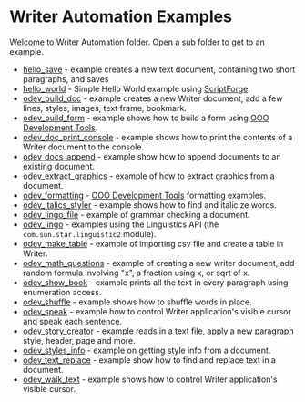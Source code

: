 # Writer Automation Examples

Welcome to Writer Automation folder. Open a sub folder to get to an example.

- [hello_save](./odev_hello_save/) - example creates a new text document, containing two short paragraphs, and saves
- [hello_world](./hello_world/) - Simple Hello World example using [ScriptForge].
- [odev_build_doc](./odev_build_doc/) - example creates a new Writer document, add a few lines, styles, images, text frame, bookmark.
- [odev_build_form](./odev_build_form/) - example shows how to build a form using [OOO Development Tools].
- [odev_doc_print_console](./odev_doc_print_console/) - example shows how to print the contents of a Writer document to the console.
- [odev_docs_append](./odev_docs_append/) - example show how to append documents to an existing document.
- [odev_extract_graphics](./odev_extract_graphics/) - example of how to extract graphics from a document.
- [odev_formatting](./odev_formatting/) - [OOO Development Tools] formatting examples.
- [odev_italics_styler](./odev_italics_styler/) - example shows how to find and italicize words.
- [odev_lingo_file](./odev_lingo_file) - example of grammar checking a document.
- [odev_lingo](./odev_lingo/) - examples using the Linguistics API (the `com.sun.star.linguistic2` module).
- [odev_make_table](./odev_make_table/) - example of importing csv file and create a table in Writer.
- [odev_math_questions](./odev_math_questions/) - example of creating a new writer document, add random formula involving "x",  a fraction using x, or sqrt of x.
- [odev_show_book](./odev_show_book/) - example prints all the text in every paragraph using enumeration access.
- [odev_shuffle](./odev_shuffle/) - example shows how to shuffle words in place.
- [odev_speak](./odev_speak/) - example how to control Writer application's visible cursor and speak each sentence.
- [odev_story_creator](./odev_story_creator/) - example reads in a text file, apply a new paragraph style, header, page and more.
- [odev_styles_info](./odev_styles_info/) - example on getting style info from a document.
- [odev_text_replace](./odev_text_replace/) - example show how to find and replace text in a document.
- [odev_walk_text](./odev_walk_text/) - example shows how to control Writer application's visible cursor.

[ScriptForge]: https://gitlab.com/LibreOfficiant/scriptforge
[OOO Development Tools]: https://python-ooo-dev-tools.readthedocs.io/en/latest/
